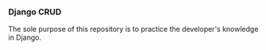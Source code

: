 <h3>Django CRUD</h3>
<p>The sole purpose of this repository is to practice the developer's knowledge in Django.</p>